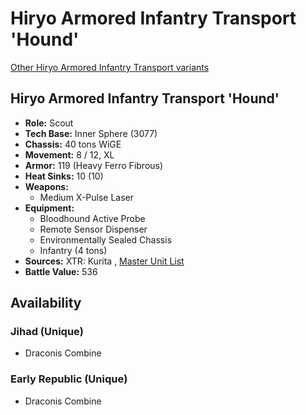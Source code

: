 # Hiryo Armored Infantry Transport 'Hound' 

[Other Hiryo Armored Infantry Transport variants](../hiryo_armored_infantry_transport.md) 

## Hiryo Armored Infantry Transport 'Hound' 

- **Role:** Scout 
- **Tech Base:** Inner Sphere (3077) 
- **Chassis:** 40 tons WiGE 
- **Movement:** 8 / 12, XL 
- **Armor:** 119 (Heavy Ferro Fibrous) 
- **Heat Sinks:** 10 (10) 
- **Weapons:** 
  - Medium X-Pulse Laser 
- **Equipment:** 
  - Bloodhound Active Probe 
  - Remote Sensor Dispenser 
  - Environmentally Sealed Chassis 
  - Infantry (4 tons) 
- **Sources:** XTR: Kurita , [Master Unit List](http://masterunitlist.info/Unit/Details/1529) 
- **Battle Value:** 536 

## Availability 

### Jihad (Unique) 

- Draconis Combine 

### Early Republic (Unique) 

- Draconis Combine 


